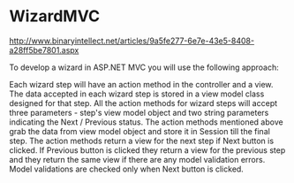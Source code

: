 # WizardMVC
http://www.binaryintellect.net/articles/9a5fe277-6e7e-43e5-8408-a28ff5be7801.aspx

To develop a wizard in ASP.NET MVC you will use the following approach:

Each wizard step will have an action method in the controller and a view.
The data accepted in each wizard step is stored in a view model class designed for that step.
All the action methods for wizard steps will accept three parameters - step's view model object and two string parameters indicating the Next / Previous status.
The action methods mentioned above grab the data from view model object and store it in Session till the final step.
The action methods return a view for the next step if Next button is clicked. If Previous button is clicked they return a view for the previous step and they return the same view if there are any model validation errors.
Model validations are checked only when Next button is clicked.
